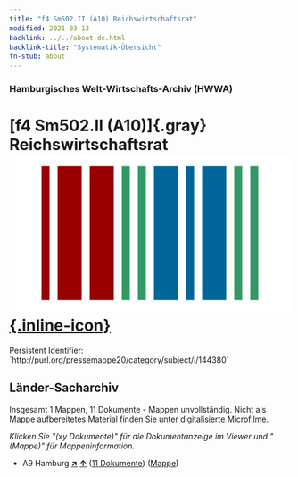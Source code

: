 ```yaml
---
title: "f4 Sm502.II (A10) Reichswirtschaftsrat"
modified: 2021-03-13
backlink: ../../about.de.html
backlink-title: "Systematik-Übersicht"
fn-stub: about
---
```


### Hamburgisches Welt-Wirtschafts-Archiv (HWWA)

# [f4 Sm502.II (A10)]{.gray}&#8201; Reichswirtschaftsrat &#160; [![Wikidata](/images/Wikidata-logo.svg "Wikidata"){.inline-icon}](http://www.wikidata.org/entity/Q104699645)

<div class="hint">Persistent Identifier: `http://purl.org/pressemappe20/category/subject/i/144380`</div>







## Länder-Sacharchiv




Insgesamt 1 Mappen, 11 Dokumente - Mappen unvollständig.
Nicht als Mappe aufbereitetes Material finden Sie unter [digitalisierte Microfilme](/film/h1_sh.de.html).

_Klicken Sie "(xy Dokumente)" für die Dokumentanzeige im Viewer und "(Mappe)" für Mappeninformation._



- A9 Hamburg [**&nearr;**](../../../geo/i/140905/about.de.html "Hamburg (alle Mappen)") [**&uarr;**](../../../geo/about.de.html#A9 "Ländersystematik") (<a href="https://pm20.zbw.eu/iiifview/folder/sh/140905,144380" title="über: Hamburg : Reichswirtschaftsrat" target="_blank">11 Dokumente</a>) ([Mappe](../../../../folder/sh/1409xx/140905/1443xx/144380/about.de.html))








